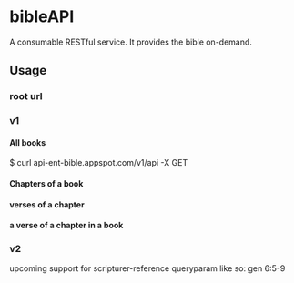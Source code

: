 # bibleAPI
A consumable RESTful service. It provides the bible on-demand.

## Usage

### root url

<!-- ```js
// say root url is
const rootUrl = `api-ent-bible.appspot.com`;
```  -->

### v1

<!-- ```js
const v1 = `${rootUrl}/v1/api`;
``` -->

#### All books

$ curl api-ent-bible.appspot.com/v1/api -X GET

#### Chapters of a book

#### verses of a chapter

#### a verse of a chapter in a book

### v2
upcoming support for scripturer-reference queryparam like so: gen 6:5-9
